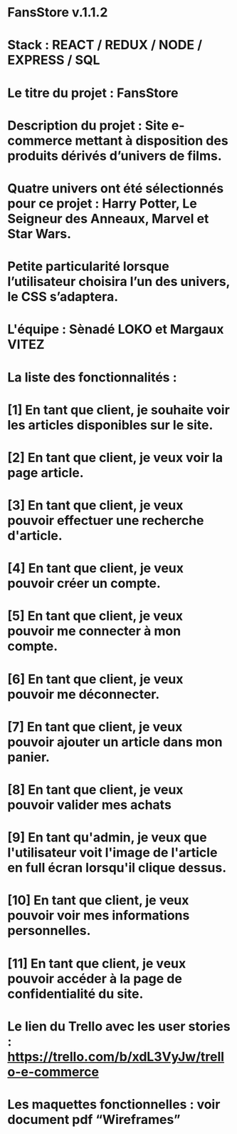 # FansStore v.1.1.2

# Stack : REACT / REDUX / NODE / EXPRESS / SQL
  

# Le titre du projet : FansStore  
# Description du projet : Site e-commerce mettant à disposition des produits dérivés d’univers de films.  
# Quatre univers ont été sélectionnés pour ce projet : Harry Potter, Le Seigneur des Anneaux, Marvel et Star Wars.  
# Petite particularité lorsque l’utilisateur choisira l’un des univers, le CSS s’adaptera.  


# L'équipe : Sènadé LOKO et Margaux VITEZ  


# La liste des fonctionnalités :   
# [1] En tant que client, je souhaite voir les articles disponibles sur le site.  
# [2] En tant que client, je veux voir la page article.  
# [3] En tant que client, je veux pouvoir effectuer une recherche d'article.  
# [4] En tant que client, je veux pouvoir créer un compte.  
# [5] En tant que client, je veux pouvoir me connecter à mon compte.  
# [6] En tant que client, je veux pouvoir me déconnecter.  
# [7] En tant que client, je veux pouvoir ajouter un article dans mon panier.  
# [8] En tant que client, je veux pouvoir valider mes achats  
# [9] En tant qu'admin, je veux que l'utilisateur voit l'image de l'article en full écran lorsqu'il clique dessus.  
# [10] En tant que client, je veux pouvoir voir mes informations personnelles.  
# [11] En tant que client, je veux pouvoir accéder à la page de confidentialité du site.  

# Le lien du Trello avec les user stories : https://trello.com/b/xdL3VyJw/trello-e-commerce  

# Les maquettes fonctionnelles : voir document pdf “Wireframes” 
